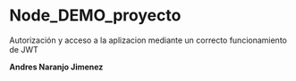 # Node_DEMO_proyecto

Autorización y acceso a la aplizacion mediante un correcto funcionamiento de JWT

**Andres Naranjo Jimenez**

